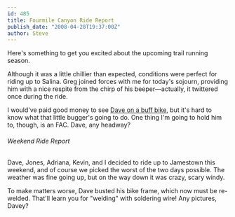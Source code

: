 ```yaml
---
id: 485
title: Fourmile Canyon Ride Report
publish_date: "2008-04-28T19:37:00Z"
author: Steve
---
```

  
Here's something to get you excited about the upcoming trail running season.

Although it was a little chillier than expected, conditions were perfect for riding up to Salina. Greg joined forces with me for today's sojourn, providing him with a nice respite from the chirp of his beeper—actually, it twittered once during the ride.

I would've paid good money to see [Dave on a buff bike](http://www.flagstafffrenzy.org/2008/04/28/fourmile-canyon-ride-report-12#comment-702), but it's hard to know what that little bugger's going to do. One thing I'm going to hold him to, though, is an FAC. Dave, any headway?

###### Weekend Ride Report

Dave, Jones, Adriana, Kevin, and I decided to ride up to Jamestown this weekend, and of course we picked the worst of the two days possible. The weather was fine going up, but on the way down it was crazy, scary windy.

To make matters worse, Dave busted his bike frame, which now must be re-welded. That'll learn you for "welding" with soldering wire! Any pictures, Davey?
